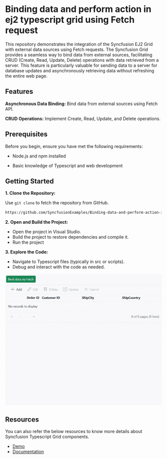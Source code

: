 # Binding data and perform action in ej2 typescript grid using Fetch request

This repository demonstrates the integration of the Syncfusion EJ2 Grid with external data sources using Fetch requests. The Syncfusion Grid provides a seamless way to bind data from external sources, facilitating CRUD (Create, Read, Update, Delete) operations with data retrieved from a server. This feature is particularly valuable for sending data to a server for database updates and asynchronously retrieving data without refreshing the entire web page.

## Features

**Asynchronous Data Binding:** Bind data from external sources using Fetch API.

**CRUD Operations:** Implement Create, Read, Update, and Delete operations.

## Prerequisites

Before you begin, ensure you have met the following requirements:

* Node.js and npm installed

* Basic knowledge of Typescript and web development

## Getting Started

**1. Clone the Repository:**

Use `git clone` to fetch the repository from GitHub.

```bash
https://github.com/SyncfusionExamples/Binding-data-and-perform-action-in-ej2-typescript-grid-using-Fetch-request.git

```

**2. Open and Build the Project:**

* Open the project in Visual Studio.
* Build the project to restore dependencies and compile it.
* Run the project

**3. Explore the Code:**

* Navigate to Typescript files (typically in src or scripts).
* Debug and interact with the code as needed.

![Adaptors](./FetchRequest/image/requestFetch.gif)

## Resources

You can also refer the below resources to know more details about Syncfusion Typescript Grid components.

* [Demo](https://ej2.syncfusion.com/demos/#/bootstrap/grid/over-view)
* [Documentation](https://ej2.syncfusion.com/documentation/grid/getting-started)


